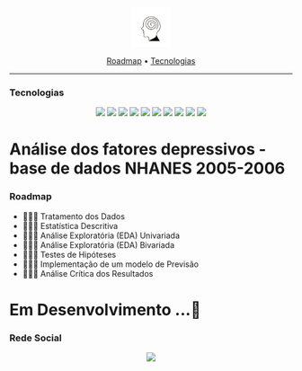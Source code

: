 <p align="center">
  <img height="70px" src="./utils/depressao_logo.png">
</p>

<p align="center">
    <a href="#roadmap">Roadmap</a>
  • <a href="#techs">Tecnologias</a> 
</p>


---


<h3  id="techs">Tecnologias</h3>

<p align=center> <img src="https://img.shields.io/badge/python-3670A0?style=for-the-badge&logo=python&logoColor=ffdd54"> <img src="https://img.shields.io/badge/pandas-%23150458.svg?style=for-the-badge&logo=pandas&logoColor=white""> <img src="https://img.shields.io/badge/numpy-%23013243.svg?style=for-the-badge&logo=numpy&logoColor=white"> <img src="https://img.shields.io/badge/Matplotlib-%23ffffff.svg?style=for-the-badge&logo=Matplotlib&logoColor=black"> <img src="https://img.shields.io/badge/jupyter-%23FA0F00.svg?style=for-the-badge&logo=jupyter&logoColor=white"> <img src="https://img.shields.io/badge/SciPy-%230C55A5.svg?style=for-the-badge&logo=scipy&logoColor=%white"> <img src="https://img.shields.io/badge/scikit--learn-%23F7931E.svg?style=for-the-badge&logo=scikit-learn&logoColor=white"> <img src="https://img.shields.io/badge/Ubuntu-E95420?style=for-the-badge&logo=ubuntu&logoColor=white"> <img src="https://img.shields.io/badge/git-%23F05033.svg?style=for-the-badge&logo=git&logoColor=white"> <img src="https://img.shields.io/badge/statsmodels-%230C55A5.svg?style=for-the-badge&logoColor=white">
  </ul>
  <br>
</p>


# Análise dos fatores depressivos - base de dados NHANES 2005-2006

<h3>Roadmap</h3>

<p id="roadmap"> 
  <ul>
    <li>👨🏾‍💻 Tratamento dos Dados</li>
    <li>👨🏾‍💻 Estatística Descritiva</li>
    <li>👨🏾‍💻 Análise Exploratória (EDA) Univariada</li>
    <li>👨🏾‍💻 Análise Exploratória (EDA) Bivariada</li>
    <li>👨🏾‍💻 Testes de Hipóteses</li>
    <li>👨🏾‍💻 Implementação de um modelo de Previsão</li>
    <li>👨🏾‍💻 Análise Crítica dos Resultados</li>
  </ul>
</p>



# Em Desenvolvimento ...🚧

<h3  id="techs">Rede Social</h3>

<p align=center> <a href="https://www.linkedin.com/in/oseiasfarias/"><img src="https://img.shields.io/badge/linkedin-%230077B5.svg?style=for-the-badge&logo=linkedin&logoColor=white"></a>
</p>